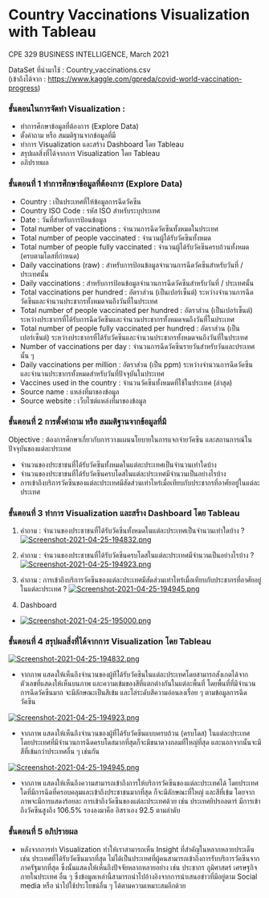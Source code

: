 # Country Vaccinations Visualization with Tableau
CPE 329 BUSINESS INTELLIGENCE, March 2021

DataSet ที่นำมาใช้ : Country_vaccinations.csv 					               
(เข้าถึงได้จาก : https://www.kaggle.com/gpreda/covid-world-vaccination-progress)


### ขั้นตอนในการจัดทำ Visualization :
- ทำการศึกษาข้อมูลที่ต้องการ (Explore Data)
- ตั้งคำถาม หรือ สมมติฐานจากข้อมูลที่มี
- ทำการ Visualization  และสร้าง Dashboard โดย Tableau 
- สรุปผลสิ่งที่ได้จากการ Visualization โดย Tableau
- อภิปรายผล

### ขั้นตอนที่ 1 ทำการศึกษาข้อมูลที่ต้องการ (Explore Data) 
- Country : เป็นประเทศที่ให้ข้อมูลการฉีดวัคซีน
- Country ISO Code   :  รหัส ISO สำหรับระบุประเทศ
- Date   :  วันที่สำหรับการป้อนข้อมูล 
- Total number of vaccinations :  จำนวนการฉีดวัคซีนทั้งหมดในประเทศ
- Total number of people vaccinated :  จำนวนผู้ได้รับวัคซีนทั้งหมด
- Total number of people fully vaccinated  :  จำนวนผู้ได้รับวัคซีนครบถ้วนทั้งหมด (ครบตามโดสที่กำหนด)
- Daily vaccinations (raw) : สำหรับการป้อนข้อมูลจำนวนการฉีดวัคซีนสำหรับวันที่ / ประเทศนั้น
- Daily vaccinations : สำหรับการป้อนข้อมูลจำนวนการฉีดวัคซีนสำหรับวันที่ / ประเทศนั้น
- Total vaccinations per hundred : อัตราส่วน (เป็นเปอร์เซ็นต์) ระหว่างจำนวนการฉีดวัคซีนและจำนวนประชากรทั้งหมดจนถึงวันที่ในประเทศ
- Total number of people vaccinated per hundred : อัตราส่วน (เป็นเปอร์เซ็นต์) ระหว่างประชากรที่ได้รับการฉีดวัคซีนและจำนวนประชากรทั้งหมดจนถึงวันที่ในประเทศ
- Total number of people fully vaccinated per hundred : อัตราส่วน (เป็นเปอร์เซ็นต์) ระหว่างประชากรที่ได้รับวัคซีนและจำนวนประชากรทั้งหมดจนถึงวันที่ในประเทศ
- Number of vaccinations per day : จำนวนการฉีดวัคซีนรายวันสำหรับวันและประเทศนั้น ๆ
- Daily vaccinations per million : อัตราส่วน (เป็น ppm) ระหว่างจำนวนการฉีดวัคซีนและจำนวนประชากรทั้งหมดสำหรับวันที่ปัจจุบันในประเทศ
- Vaccines used in the country : จำนวนวัคซีนทั้งหมดที่ใช้ในประเทศ (ล่าสุด)
- Source name :  แหล่งที่มาของข้อมูล
- Source website : เว็บไซต์แหล่งที่มาของข้อมูล

### ขั้นตอนที่ 2 การตั้งคำถาม หรือ สมมติฐานจากข้อมูลที่มี 
Objective : ต้องการศึกษาเกี่ยวกับการวางแผนนโยบายในการแจกจ่ายวัคซีน และสถานการณ์ในปัจจุบันของแต่ละประเทศ
- จำนวนของประชาชนที่ได้รับวัคซีนทั้งหมดในแต่ละประเทศเป็นจำนวนเท่าใดบ้าง
- จำนวนของประชาชนที่ได้รับวัคซีนครบโดสในแต่ละประเทศมีจำนวนเป็นอย่างไรบ้าง
- การเข้าถึงบริการวัคซีนของแต่ละประเทศมีสัดส่วนเท่าไหร่เมื่อเทียบกับประชากรที่อาศัยอยู่ในแต่ละประเทศ

### ขั้นตอนที่ 3 ทำการ Visualization  และสร้าง Dashboard โดย Tableau
1. คำถาม : จำนวนของประชาชนที่ได้รับวัคซีนทั้งหมดในแต่ละประเทศเป็นจำนวนเท่าใดบ้าง ? 
[![Screenshot-2021-04-25-194832.png](https://i.postimg.cc/1zNpv3CN/Screenshot-2021-04-25-194832.png)](https://postimg.cc/67t23tN9)

2. คำถาม : จำนวนของประชาชนที่ได้รับวัคซีนครบโดสในแต่ละประเทศมีจำนวนเป็นอย่างไรบ้าง ?
[![Screenshot-2021-04-25-194923.png](https://i.postimg.cc/Y96Qwywr/Screenshot-2021-04-25-194923.png)](https://postimg.cc/ftbVcCLp)

3. คำถาม : การเข้าถึงบริการวัคซีนของแต่ละประเทศมีสัดส่วนเท่าไหร่เมื่อเทียบกับประชากรที่อาศัยอยู่ในแต่ละประเทศ ?
[![Screenshot-2021-04-25-194945.png](https://i.postimg.cc/sXd5qCqH/Screenshot-2021-04-25-194945.png)](https://postimg.cc/t1k1nwXF)

4. Dashboard
- [![Screenshot-2021-04-25-195000.png](https://i.postimg.cc/RhvKCQMc/Screenshot-2021-04-25-195000.png)](https://postimg.cc/Fdn7DSkR)

### ขั้นตอนที่ 4 สรุปผลสิ่งที่ได้จากการ Visualization โดย Tableau

[![Screenshot-2021-04-25-194832.png](https://i.postimg.cc/1zNpv3CN/Screenshot-2021-04-25-194832.png)](https://postimg.cc/67t23tN9)
  - จากภาพ แสดงให้เห็นถึงจำนวนของผู้ทีไ่ด้รับวัคซีนในแต่ละประเทศโดยสามารถสังเกตได้จาก ตัวเลขที่แสดงให้เห็นบนภาพ และความเข้มของสีที่แตกต่างกันในแต่ละพื้นที่ โดยพื้นที่ที่มีจำนวนการฉีดวัคซีนมาก จะมีลักษณะเป็นสีเข้ม และไล่ระดับสีความอ่อนลงเรื่อย ๆ ตามข้อมูลการฉีดวัคซีน
  
[![Screenshot-2021-04-25-194923.png](https://i.postimg.cc/Y96Qwywr/Screenshot-2021-04-25-194923.png)](https://postimg.cc/ftbVcCLp)
  - จากภาพ แสดงให้เห็นถึงจำนวนของผู้ที่ได้รับวัคซีนแบบครบถ้วน (ครบโดส) ในแต่ละประเทศ โดยประเทศที่มีจำนวนการฉีดครบโดสมากที่สุดก็จะมีขนาดวงกลมที่ใหญ่ที่สุด และนอกจากนั้นจะมีสีที่เข้มกว่าประเทศอื่น ๆ เช่นกัน
  
[![Screenshot-2021-04-25-194945.png](https://i.postimg.cc/sXd5qCqH/Screenshot-2021-04-25-194945.png)](https://postimg.cc/t1k1nwXF)
  - จากภาพ แสดงให้เห็นถึงความสามารถเข้าถึงการให้บริการวัคซีนของแต่ละประเทศได้ โดยประเทศใดที่มีการฉีดที่ครอบคลุมและเข้าถึงประชาชนมากที่สุด ก็จะมีลักษณะที่ใหญ่ และสีที่เข้ม โดยจากภาพจะมีการแสดงร้อยละ การเข้าถึงวัคซีนของแต่ละประเทศด้วย เช่น ประเทศยิปรอลตาร์ มีการเข้าถึงวัคซีนสูงถึง 106.5% รองลงมาคือ อิสราเอง 92.5 ตามลำดับ


### ขั้นตอนที่ 5 อภิปรายผล
- หลังจากการทำ Visualization ทำให้เราสามารถเห็น Insight ที่สำคัญในหลากหลายประเด็น เช่น ประเทศที่ได้รับวัคซีนมากที่สุด ไม่ได้เป็นประเทศที่ผู้คนสามารถเข้าถึงการรับบริการวัคซีนจากภาครัฐมากที่สุด ซึ่งนั้นแสดงให้เห็นถึงปัจจัยหลากหลายอย่าง เช่น ประชากร ภูมิศาสตร์ เศรษฐกิจ ภายในประเทศ อื่น ๆ ซึ่งข้อมูลเหล่านี้สามารถนำไปอ้างอิงจากการนำเสนอข่าวที่มีอยู่ตาม Social media หรือ นำไปใช้ประโยชน์อื่น ๆ ได้ตามความเหมาะสมอีกด้วย
